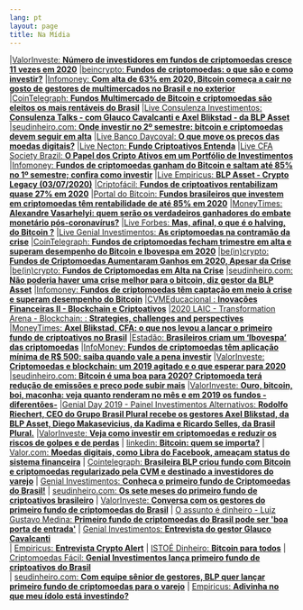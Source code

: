 ```yaml
---
lang: pt
layout: page
title: Na Mídia
---
```

|[ValorInveste: **Número de investidores em fundos de criptomoedas cresce 11 vezes em 2020**](https://valorinveste.globo.com/mercados/cripto/noticia/2020/09/08/numero-de-investidores-em-fundos-de-criptomoedas-cresce-11-vezes-em-2020.ghtml)
|[beincrypto: **Fundos de criptomoedas: o que são e como investir?**](https://beincrypto.com.br/aprender/fundos-de-criptomoedas/) 
|[Infomoney: **Com alta de 63% em 2020, Bitcoin começa a cair no gosto de gestores de multimercados no Brasil e no exterior**](https://www.infomoney.com.br/onde-investir/com-alta-de-63-em-2020-bitcoin-comeca-a-cair-no-gosto-de-gestores-de-multimercados-no-brasil-e-no-exterior/) 
|[CoinTelegraph: **Fundos Multimercado de Bitcoin e criptomoedas são eleitos os mais rentáveis do Brasil**](https://cointelegraph.com.br/news/bitcoin-and-cryptocurrency-multimarket-funds-are-elected-the-most-profitable-in-brazil) 
|[Live Consulenza Investimentos: **Consulenza Talks - com Glauco Cavalcanti e Axel Blikstad - da BLP Asset**](https://www.youtube.com/watch?v=GtbhNZNj2Aw&feature=youtu.be) 
|[seudinheiro.com: **Onde investir no 2º semestre: bitcoin e criptomoedas devem seguir em alta**](https://www.seudinheiro.com/2020/bolsa-dolar/onde-investir-2semestre-bitcoin-criptomoedas/?xpromo=XD-MI-SDW-MTSD-BMAIL-X-EMAILO-X-X-X&utm_source=SDW&utm_medium=EMAILO&utm_campaign=XD-MI-SDW-MTSD-BMAIL-X-EMAILO-X-X-X) 
|[Live Banco Daycoval: **O que move os preços das moedas digitais?**](https://www.youtube.com/watch?v=2QIBHYxsxDc) 
|[Live Necton: **Fundo Criptoativos Entenda**](https://youtu.be/cJBMdi-Vfmc) 
|[Live CFA Society Brazil: **O Papel dos Cripto Ativos em um Portfólio de Investimentos**](https://www.youtube.com/watch?v=pqi2c1L8WnI&feature=youtu.be) 
|[Infomoney: **Fundos de criptomoedas ganham do Bitcoin e saltam até 85% no 1º semestre; confira como investir**](https://www.infomoney.com.br/mercados/fundos-de-criptomoedas-ganham-do-bitcoin-e-saltam-ate-85-no-1o-semestre-confira-como-investir/) 
|[Live Empiricus: **BLP Asset - Crypto Legacy (03/07/2020)**](https://vimeo.com/empiricus/review/435184208/e87c47ccfd) 
|[Criptofácil: **Fundos de criptoativos rentabilizam quase 27% em 2020**](https://www.criptofacil.com/fundos-criptoativos-rentabilizam-quase-27-2020/) 
|[Portal do Bitcoin: **Fundos brasileiros que investem em criptomoedas têm rentabilidade de até 85% em 2020**](https://portaldobitcoin.com/fundos-brasileiros-que-investem-em-criptomoedas-tem-rentabilidade-de-ate-85-em-2020/) 
|[MoneyTimes: **Alexandre Vasarhelyi: quem serão os verdadeiros ganhadores do embate monetário pós-coronavírus?**](https://www.moneytimes.com.br/alexandre-vasarhelyi-quem-serao-os-verdadeiros-ganhadores-do-embate-monetario-pos-coronavirus/) 
|[Live Forbes: **Mas, afinal, o que é o halving, do Bitcoin ?**](https://www.youtube.com/watch?v=peKPDJMelDg) 
|[Live Genial Investimentos: **As criptomoedas na contramão da crise**](https://www.youtube.com/watch?v=KYlCJjC2bJE&feature=youtu.be) 
|[CoinTelegraph: **Fundos de criptomoedas fecham trimestre em alta e superam desempenho do Bitcoin e Ibovespa em 2020**](https://cointelegraph.com.br/news/cryptocurrency-funds-attract-investments-and-outperform-bitcoin-in-march?utm_medium=email&_hsmi=87392192&_hsenc=p2ANqtz--8SbaDfeNircowROkbTuWdJ6mZLDTTnaSwtebMm3k8UzihH5cSTVyH3dWFmmzwv71NAhle&utm_content=87392192&utm_source=hs_email) 
|[be(in)crypto: **Fundos de Criptomoedas Aumentaram Ganhos em 2020, Apesar da Crise**](https://beincrypto.com.br/fundos-de-criptomoedas-aumentaram-ganhos-em-2020-apesar-da-crise/?utm_medium=email&_hsmi=87392192&_hsenc=p2ANqtz-9E4LID8Wf8qnKxnwe7BJWWZLLOORzw4Se8vchz-yZgCk3nqySQd3iYI7is8D0dykc7_vrj&utm_content=87392192&utm_source=hs_email) 
|[be(in)crypto: **Fundos de Criptomoedas em Alta na Crise**](https://beincrypto.com.br/fundos-de-criptomoedas-em-alta-na-crise/?utm_medium=email&_hsmi=87392192&_hsenc=p2ANqtz-8gWjZY86wDr6UlW9uKYMI7ob6MZIlhQpW24RVsMt--EYv8o7D7577lIyjiJzxhWfAJ4CXz&utm_content=87392192&utm_source=hs_email) 
|[seudinheiro.com: **Não poderia haver uma crise melhor para o bitcoin, diz gestor da BLP Asset**](https://www.seudinheiro.com/2020/bitcoin/nao-poderia-haver-uma-crise-melhor-para-o-bitcoin-diz-gestor-da-blp-asset/) 
|[Infomoney: **Fundos de criptomoedas têm captação em meio à crise e superam desempenho do Bitcoin**](https://www.infomoney.com.br/mercados/fundos-de-criptomoedas-tem-captacao-em-meio-a-crise-e-superam-desempenho-do-bitcoin/) 
|[CVMEducacional : **Inovações Financeiras II - Blockchain e Criptoativos**](https://www.youtube.com/watch?v=SMmwOHE96a8&feature=youtu.be) 
|[2020 LAIC - Transformation Arena - Blockchain: : **Strategies, challenges and perspectives**](https://www.youtube.com/watch?v=JkSh4UKe_Po&feature=youtu.be) 
|[MoneyTimes: **Axel Blikstad, CFA: o que nos levou a lançar o primeiro fundo de criptoativos no Brasil**](https://moneytimes.com.br/axel-blikstad-cfa-o-que-nos-levou-a-lancar-o-primeiro-fundo-de-criptoativos-no-brasil/) 
|[Estadão: **Brasileiros criam um ‘Ibovespa’ das criptomoedas**](https://economia.estadao.com.br/noticias/geral,brasileiros-criam-um-ibovespa-das-criptomoedas,70003154197) 
|[InfoMoney: **Fundos de criptomoedas têm aplicação mínima de R$ 500: saiba quando vale a pena investir**](https://www.infomoney.com.br/mercados/fundos-de-criptomoedas-tem-aplicacao-minima-de-r-500-saiba-quando-vale-a-pena-investir/) 
|[ValorInveste: **Criptomoedas e blockchain: um 2019 agitado e o que esperar para 2020**](https://valorinveste.globo.com/mercados/cripto/noticia/2020/01/07/criptomoedas-e-blockchain-um-2019-agitado-e-o-que-esperar-para-2020.ghtml) 
|[seudinheiro.com: **Bitcoin é uma boa para 2020? Criptomoeda terá redução de emissões e preço pode subir mais**](https://www.seudinheiro.com/2020/economia/bitcoin-pode-ir-alem-em-2020-em-ano-movimentado-para-as-criptos/) 
|[ValorInveste: **Ouro, bitcoin, boi, maconha: veja quanto renderam no mês e em 2019 os fundos -diferentões-**](https://valorinveste.globo.com/produtos/fundos/noticia/2019/12/09/ouro-bitcoin-boi-maconha-veja-quanto-renderam-no-mes-e-em-2019-os-fundos-diferentoes.ghtml)
|[Genial Day 2019 - Painel Investimentos Alternativos: **Rodolfo Riechert, CEO do Grupo Brasil Plural recebe os gestores Axel Blikstad, da BLP Asset, Diego Makasevicius, da Kadima e Ricardo Selles, da Brasil Plural.**](https://www.youtube.com/watch?v=uikQVPtNpRs&feature=youtu.be) 
|[ValorInveste: **Veja como investir em criptomoedas e reduzir os riscos de golpes e de perdas**](https://valorinveste.globo.com/mercados/cripto/noticia/2019/10/25/veja-como-investir-em-criptomoedas-e-reduzir-o-risco-de-golpes-e-perdas.ghtml) 
| [linkedin: **Bitcoin: quem se importa?**](https://www.linkedin.com/pulse/bitcoin-quem-se-importa-nicholas-gon%25C3%25A7alves-sacchi/) 
| [Valor.com: **Moedas digitais, como Libra do Facebook, ameaçam status do sistema financeira**](http://www.valor.com.br/cultura/6355697/moedas-digitais-como-libra-do-facebook-ameacam-status-do-sistema-financeiro) 
| [Cointelegraph: **Brasileira BLP criou fundo com Bitcoin e criptomoedas regularizado pela CVM e destinado a investidores do varejo**](https://br.cointelegraph.com/news/brazilian-blp-created-cvm-regularized-bitcoin-and-cryptocurrency-investment-fund-for-retail-investors)
| [Genial Investimentos: **Conheça o primeiro fundo de Criptomoedas do Brasil!**](https://www.youtube.com/watch?v=Fqo3gsqnnis&feature=youtu.be) 
| [seudinheiro.com: **Os sete meses do primeiro fundo de criptoativos brasileiro**](https://www.seudinheiro.com/os-sete-meses-do-primeiro-fundo-de-criptoativos-brasileiro/) 
| [ValorInveste: **Conversa com os gestores do primeiro fundo de criptomoedas do Brasil**](https://valorinveste.globo.com/mercados/cripto/noticia/2019/05/23/primeiro-fundo-de-criptomoedas-do-brasil-sai-da-cratera-projeta-disparada-e-exige-sangue-frio.ghtml) 
| [O assunto é dinheiro - Luiz Gustavo Medina: **Primeiro fundo de criptomoedas do Brasil pode ser 'boa porta de entrada'**](https://podcasts.apple.com/br/podcast/o-assunto-%C3%A9-dinheiro-luiz-gustavo-medina/id1024068395?l=en&i=1000439162762) 
| [Genial Investimentos: **Entrevista do gestor Glauco Cavalcanti**](https://youtu.be/pthPSUOD-rM)  
| [Empiricus: **Entrevista Crypto Alert**](https://vimeo.com/empiricus/review/302353131/80d86c8389) 
| [ISTOÉ Dinheiro: **Bitcoin para todos**](https://www.istoedinheiro.com.br/bitcoin-para-todos/#.W-4VGEU8w8I.whatsapp)
| [Criptomoedas Fácil: **Genial Investimentos lança primeiro fundo de criptoativos do Brasil**](https://www.criptomoedasfacil.com/genial-investimentos-lanca-primeiro-fundo-de-criptoativos-do-brasil/)  
| [seudinheiro.com: **Com equipe sênior de gestores, BLP quer lançar primeiro fundo de criptomoedas para o varejo**](https://www.seudinheiro.com/com-equipe-senior-de-gestores-blp-quer-lancar-primeiro-fundo-de-criptomoedas-para-o-varejo/?utm_source=newsmanha&utm_medium=newsmanha)
| [Empiricus: **Adivinha no que meu ídolo está investindo?**](https://www.empiricus.com.br/newsletters/hora-dos-fundos/adivinha-no-que-meu-idolo-esta-investindo/) 
